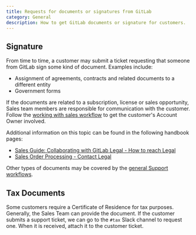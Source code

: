 ```yaml
---
title: Requests for documents or signatures from GitLab
category: General
description: How to get GitLab documents or signature for customers.
---
```


## Signature

From time to time, a customer may submit a ticket requesting that someone from
GitLab sign some kind of document. Examples include:

- Assignment of agreements, contracts and related documents to a different entity
- Government forms

If the documents are related to a subscription, license or sales opportunity,
Sales team members are responsible for communication with the customer. Follow
the [working with sales workflow](/handbook/support/license-and-renewals/workflows/working_with_sales/) to get the customer's
Account Owner involved.

Additional information on this topic can be found in the following handbook pages:

- [Sales Guide: Collaborating with GitLab Legal - How to reach Legal](/handbook/legal/customer-negotiations/)
- [Sales Order Processing - Contact Legal](/handbook/sales/field-operations/order-processing/#contact-legal)

Other types of documents may be covered by the [general Support workflows](/handbook/support/workflows/_index.md).

## Tax Documents

Some customers require a Certificate of Residence for tax purposes. Generally, the Sales Team can provide the document. If the customer submits a support ticket, we can go to the `#tax` Slack channel to request one. When it is received, attach it to the customer ticket.
